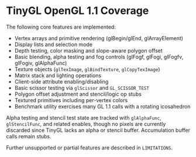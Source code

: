 # TinyGL OpenGL 1.1 Coverage

The following core features are implemented:

- Vertex arrays and primitive rendering (glBegin/glEnd, glArrayElement)
- Display lists and selection mode
- Depth testing, color masking and slope-aware polygon offset
- Basic blending, alpha testing and fog controls (glFogf, glFogi, glFogfv,
  glFogiv, glAlphaFunc)
- Texture objects (`glTexImage`, `glBindTexture`, `glCopyTexImage`)
- Matrix stack and lighting operations
- Client-side attribute enabling/disabling
- Basic scissor testing via `glScissor` and `GL_SCISSOR_TEST`
- Polygon offset adjustment and stencil/logic op stubs
- Textured primitives including per-vertex colors
- Benchmark utility exercises many GL 1.1 calls with a rotating icosahedron

Alpha testing and stencil test state are tracked with `glAlphaFunc`,
`glStencilFunc`, and related enables, though no pixels are currently
discarded since TinyGL lacks an alpha or stencil buffer. Accumulation
buffer calls remain stubs.

Further unsupported or partial features are described in `LIMITATIONS`.
